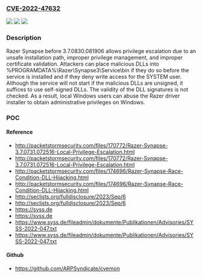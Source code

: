 ### [CVE-2022-47632](https://cve.mitre.org/cgi-bin/cvename.cgi?name=CVE-2022-47632)
![](https://img.shields.io/static/v1?label=Product&message=n%2Fa&color=blue)
![](https://img.shields.io/static/v1?label=Version&message=n%2Fa&color=blue)
![](https://img.shields.io/static/v1?label=Vulnerability&message=n%2Fa&color=brighgreen)

### Description

Razer Synapse before 3.7.0830.081906 allows privilege escalation due to an unsafe installation path, improper privilege management, and improper certificate validation. Attackers can place malicious DLLs into %PROGRAMDATA%\Razer\Synapse3\Service\bin if they do so before the service is installed and if they deny write access for the SYSTEM user. Although the service will not start if the malicious DLLs are unsigned, it suffices to use self-signed DLLs. The validity of the DLL signatures is not checked. As a result, local Windows users can abuse the Razer driver installer to obtain administrative privileges on Windows.

### POC

#### Reference
- http://packetstormsecurity.com/files/170772/Razer-Synapse-3.7.0731.072516-Local-Privilege-Escalation.html
- http://packetstormsecurity.com/files/170772/Razer-Synapse-3.7.0731.072516-Local-Privilege-Escalation.html
- http://packetstormsecurity.com/files/174696/Razer-Synapse-Race-Condition-DLL-Hijacking.html
- http://packetstormsecurity.com/files/174696/Razer-Synapse-Race-Condition-DLL-Hijacking.html
- http://seclists.org/fulldisclosure/2023/Sep/6
- http://seclists.org/fulldisclosure/2023/Sep/6
- https://syss.de
- https://syss.de
- https://www.syss.de/fileadmin/dokumente/Publikationen/Advisories/SYSS-2022-047.txt
- https://www.syss.de/fileadmin/dokumente/Publikationen/Advisories/SYSS-2022-047.txt

#### Github
- https://github.com/ARPSyndicate/cvemon

